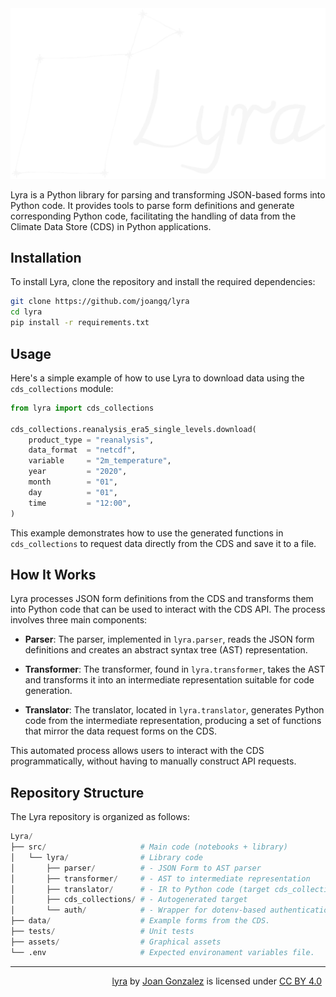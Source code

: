 <div align='center'>
<img src="assets/lyra.svg" style="width: 700px;" />
</div>

Lyra is a Python library for parsing and transforming JSON-based forms into Python code. It provides tools to parse form definitions and generate corresponding Python code, facilitating the handling of data from the Climate Data Store (CDS) in Python applications.

## Installation

To install Lyra, clone the repository and install the required dependencies:

```sh
git clone https://github.com/joangq/lyra
cd lyra
pip install -r requirements.txt
```

## Usage

Here's a simple example of how to use Lyra to download data using the `cds_collections` module:

```python
from lyra import cds_collections

cds_collections.reanalysis_era5_single_levels.download(
    product_type = "reanalysis",
    data_format  = "netcdf",
    variable     = "2m_temperature",
    year         = "2020",
    month        = "01",
    day          = "01",
    time         = "12:00",
)
```

This example demonstrates how to use the generated functions in `cds_collections` to request data directly from the CDS and save it to a file.

## How It Works

Lyra processes JSON form definitions from the CDS and transforms them into Python code that can be used to interact with the CDS API. The process involves three main components:

- **Parser**: The parser, implemented in `lyra.parser`, reads the JSON form definitions and creates an abstract syntax tree (AST) representation.

- **Transformer**: The transformer, found in `lyra.transformer`, takes the AST and transforms it into an intermediate representation suitable for code generation.

- **Translator**: The translator, located in `lyra.translator`, generates Python code from the intermediate representation, producing a set of functions that mirror the data request forms on the CDS.

This automated process allows users to interact with the CDS programmatically, without having to manually construct API requests.

## Repository Structure

The Lyra repository is organized as follows:

```python
Lyra/
├── src/                     # Main code (notebooks + library)
│   └── lyra/                # Library code
│       ├── parser/          # - JSON Form to AST parser
│       ├── transformer/     # - AST to intermediate representation
│       ├── translator/      # - IR to Python code (target cds_collections/)
│       ├── cds_collections/ # - Autogenerated target
│       └── auth/            # - Wrapper for dotenv-based authentication
├── data/                    # Example forms from the CDS.
├── tests/                   # Unit tests
├── assets/                  # Graphical assets
└── .env                     # Expected environament variables file.
```

---
<div align='right'>
<p xmlns:cc="http://creativecommons.org/ns#" xmlns:dct="http://purl.org/dc/terms/"><a property="dct:title" rel="cc:attributionURL" href="https://github.com/joangq/lyra">lyra</a> by <a rel="cc:attributionURL dct:creator" property="cc:attributionName" href="https://github.com/joangq">Joan Gonzalez</a> is licensed under <a href="https://creativecommons.org/licenses/by/4.0/?ref=chooser-v1" target="_blank" rel="license noopener noreferrer" style="display:inline-block;">CC BY 4.0<img style="height:22px!important;margin-left:3px;vertical-align:text-bottom;" src="https://mirrors.creativecommons.org/presskit/icons/cc.svg?ref=chooser-v1" alt=""><img style="height:22px!important;margin-left:3px;vertical-align:text-bottom;" src="https://mirrors.creativecommons.org/presskit/icons/by.svg?ref=chooser-v1" alt=""></a></p>
</div>
